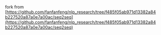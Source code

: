 fork from [https://github.com/fanfanfeng/nlp_research/tree/f485f05ab971d13382a84b227520a87a0e7a00ac/seq2seq](https://github.com/fanfanfeng/nlp_research/tree/f485f05ab971d13382a84b227520a87a0e7a00ac/seq2seq)